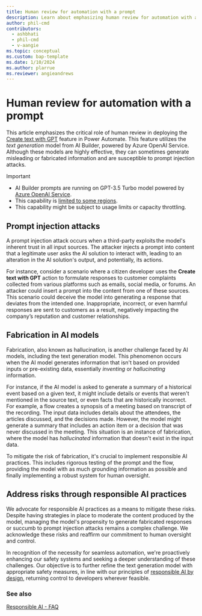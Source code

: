```yaml
---
title: Human review for automation with a prompt
description: Learn about emphasizing human review for automation with a prompt.
author: phil-cmd
contributors:
  - ashbhati
  - phil-cmd
  - v-aangie
ms.topic: conceptual
ms.custom: bap-template
ms.date: 1/10/2024
ms.author: plarrue
ms.reviewer: angieandrews
---
```


# Human review for automation with a prompt

This article emphasizes the critical role of human review in deploying the [Create text with GPT](azure-openai-textgen.md) feature in Power Automate. This feature utilizes the *text generation* model from AI Builder, powered by Azure OpenAI Service. Although these models are highly effective, they can sometimes generate misleading or fabricated information and are susceptible to prompt injection attacks.

> [!IMPORTANT]
>
> - AI Builder prompts are running on GPT-3.5 Turbo model powered by [Azure OpenAI Service](/azure/ai-services/openai/whats-new).
> - This capability is [limited to some regions](availability-region.md#prompts).
> - This capability might be subject to usage limits or capacity throttling.

## Prompt injection attacks

A prompt injection attack occurs when a third-party exploits the model's inherent trust in all input sources. The attacker injects a prompt into content that a legitimate user asks the AI solution to interact with, leading to an alteration in the AI solution's output, and potentially, its actions.

For instance, consider a scenario where a citizen developer uses the **Create text with GPT** action to formulate responses to customer complaints collected from various platforms such as emails, social media, or forums. An attacker could insert a prompt into the content from one of these sources. This scenario could deceive the model into generating a response that deviates from the intended one. Inappropriate, incorrect, or even harmful responses are sent to customers as a result, negatively impacting the company’s reputation and customer relationships.

## Fabrication in AI models

Fabrication, also known as hallucination, is another challenge faced by AI models, including the text generation model. This phenomenon occurs when the AI model generates information that isn't based on provided inputs or pre-existing data, essentially *inventing* or *hallucinating* information.

For instance, if the AI model is asked to generate a summary of a historical event based on a given text, it might include details or events that weren't mentioned in the source text, or even facts that are historically incorrect. For example, a flow creates a synopsis of a meeting based on transcript of the recording. The input data includes details about the attendees, the articles discussed, and the decisions made. However, the model might generate a summary that includes an action item or a decision that was never discussed in the meeting. This situation is an instance of fabrication, where the model has *hallucinated* information that doesn't exist in the input data.

To mitigate the risk of fabrication, it's crucial to implement responsible AI practices. This includes rigorous testing of the prompt and the flow, providing the model with as much grounding information as possible and finally implementing a robust system for human oversight.

## Address risks through responsible AI practices

We advocate for responsible AI practices as a means to mitigate these risks. Despite having strategies in place to moderate the content produced by the model, managing the model's propensity to generate fabricated responses or succumb to prompt injection attacks remains a complex challenge. We acknowledge these risks and reaffirm our commitment to human oversight and control.

In recognition of the necessity for seamless automation, we're proactively enhancing our safety systems and seeking a deeper understanding of these challenges.
Our objective is to further refine the text generation model with appropriate safety measures, in line with our principles of [responsible AI by design](https://blogs.microsoft.com/on-the-issues/2023/02/02/responsible-ai-chatgpt-artificial-intelligence/), returning control to developers wherever feasible.

### See also

[Responsible AI - FAQ](faqs-text-generation.md)
